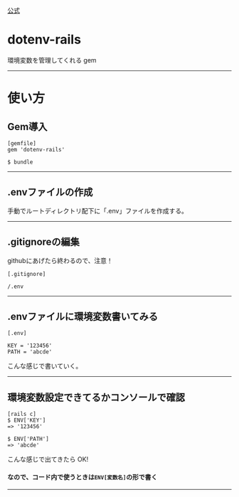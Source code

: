 [公式](https://github.com/bkeepers/dotenv)

# dotenv-rails
環境変数を管理してくれる gem
***

# 使い方
## Gem導入
~~~
[gemfile]
gem 'dotenv-rails'

$ bundle
~~~
***

## .envファイルの作成
手動でルートディレクトリ配下に「.env」ファイルを作成する。
***

## .gitignoreの編集
githubにあげたら終わるので、注意！
~~~
[.gitignore]

/.env
~~~
***

## .envファイルに環境変数書いてみる
~~~
[.env]

KEY = '123456'
PATH = 'abcde'
~~~
こんな感じで書いていく。
***

## 環境変数設定できてるかコンソールで確認
~~~
[rails c]
$ ENV['KEY']
=> '123456'

$ ENV['PATH']
=> 'abcde'
~~~
こんな感じで出てきたら OK!  

#### なので、コード内で使うときは`ENV[変数名]`の形で書く
***
